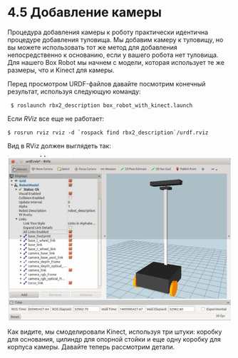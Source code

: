 # 4.5 Добавление камеры

Процедура добавления камеры к роботу практически идентична процедуре добавления туловища. Мы добавим камеру к туловищу, но вы можете использовать тот же метод для добавления непосредственно к основанию, если у вашего робота нет туловища. Для нашего Box Robot мы начнем с модели, которая использует те же размеры, что и Kinect для камеры.

Перед просмотром URDF-файлов давайте посмотрим конечный результат, используя следующую команду:

```text
 $ roslaunch rbx2_description box_robot_with_kinect.launch
```

Если _RViz_ все еще не работает:

```text
$ rosrun rviz rviz -d `rospack find rbx2_description`/urdf.rviz
```

Вид в RViz должен выглядеть так:

![](../.gitbook/assets/image%20%2834%29.png)

Как видите, мы смоделировали Kinect, используя три штуки: коробку для основания, цилиндр для опорной стойки и еще одну коробку для корпуса камеры. Давайте теперь рассмотрим детали.





